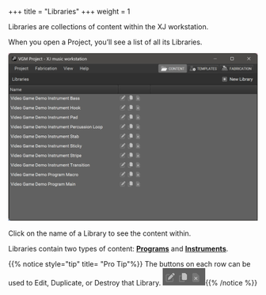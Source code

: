 +++
title = "Libraries"
+++
weight = 1

Libraries are collections of content within the XJ workstation.

When you open a Project, you’ll see a list of all its Libraries.

![Libraries](libraries.png)

Click on the name of a Library to see the content within.

Libraries contain two types of content: [**Programs**](/getting-started/Programs/) and [**Instruments**](/getting-started/Instruments/_index.en.md).


{{% notice style="tip" title= "Pro Tip"%}}
The buttons on each row can be used
to Edit, Duplicate, or Destroy that Library.
![Libraries Buttons](librariesbuttons.png){{% /notice %}}